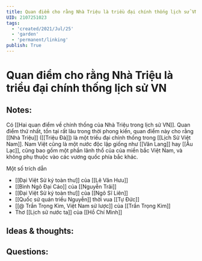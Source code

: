 ```yaml
---
title: Quan điểm cho rằng Nhà Triệu là triều đại chính thống lịch sử VN
UID: 2107251023
tags:
  - 'created/2021/Jul/25'
  - 'garden'
  - 'permanent/linking'
publish: True
---
```

# Quan điểm cho rằng Nhà Triệu là triều đại chính thống lịch sử VN

## Notes:
Có [[Hai quan điểm về chính thống của Nhà Triệu trong lịch sử VN]]. 
Quan điểm thứ nhất, tồn tại rất lâu trong thời phong kiến, quan điểm này cho rằng [[Nhà Triệu]] ([[Triệu Đà]]) là một triều đại chính thống trong [[Lịch Sử Việt Nam]]. Nam Việt cũng là một nước độc lập giống như [[Văn Lang]] hay [[Âu Lạc]], cũng bao gồm một phần lãnh thổ của của miền bắc Việt Nam, và không phụ thuộc vào các vương quốc phía bắc khác.

Một số trích dẫn
- [[Đại Việt Sử ký toàn thư]] của [[Lê Văn Hưu]]
- [[Bình Ngô Đại Cáo]] của [[Nguyễn Trãi]]
- [[Đại Việt Sử ký toàn thư]] của [[Ngô Sĩ Liên]]
- [[Quốc sử quán triều Nguyễn]] thời vua [[Tự Đức]]
- [[@ Trần Trọng Kim, Việt Nam sử lược]] của [[Trần Trọng Kim]]
- Thơ [[Lịch sử nước ta]] của [[Hồ Chí Minh]]

## Ideas & thoughts:

## Questions:
